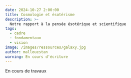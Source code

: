 ```yaml
---
date: 2024-10-27 2:00:00
title: Cosmologie et ésotérisme 
description: >-
  Notre rapport à la pensée ésotérique et scientifique
tags:
  - cadre
  - fondamentaux
  - vision
image: /images/ressources/galaxy.jpg
author: mallouestan
warning: En cours d'écriture
---
```


En cours de travaux